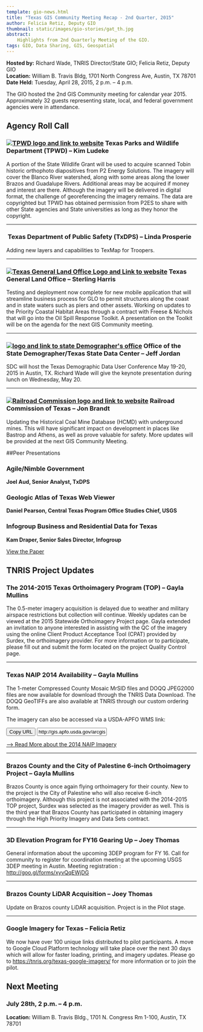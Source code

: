 ```yaml
---
template: gio-news.html
title: "Texas GIS Community Meeting Recap - 2nd Quarter, 2015"
author: Felicia Retiz, Deputy GIO
thumbnail: static/images/gio-stories/gat_th.jpg
abstract:
    Highlights from 2nd Quarterly Meeting of the GIO. 
tags: GIO, Data Sharing, GIS, Geospatial
---
```


**Hosted by:** Richard Wade, TNRIS Director/State GIO; Felicia Retiz, Deputy GIO  
**Location:** William B. Travis Bldg, 1701 North Congress Ave, Austin, TX 78701  
**Date Held:** Tuesday, April 28, 2015, 2 p.m. – 4 p.m.

<p class="lead">The GIO hosted the 2nd GIS Community meeting for calendar year 2015. Approximately 32 guests representing state, local, and federal government agencies were in attendance.</p>

## Agency Roll Call

<h3><a href="https://tpwd.texas.gov/"><img class="pull-right" src="{{m.link('static/images/gio-stories/logos/tpwd_logo.jpg')}}" alt="TPWD logo and link to website"></a> Texas Parks and Wildlife Department (TPWD) – Kim Ludeke</h3>

A portion of the State Wildlife Grant will be used to acquire scanned Tobin historic orthophoto diapositives from P2 Energy Solutions. The imagery will cover the Blanco River watershed, along with some areas along the lower Brazos and Guadalupe Rivers. Additional areas may be acquired if money and interest are there. Although the imagery will be delivered in digital format, the challenge of georeferencing the imagery remains. The data are copyrighted but TPWD has obtained permission from P2ES to share with other State agencies and State universities as long as they honor the copyright. 

****

<h3><a href="http://www.dps.texas.gov/"><img class="pull-right" alt="" src="{{m.link('static/images/gio-stories/logos/tx_dps_logo.jpg')}}" alt="Texas DPS logo and link to website"></a> Texas Department of Public Safety (TxDPS) – Linda Prosperie</h3>

Adding new layers and capabilities to TexMap for Troopers. 

****

<h3><a href="http://www.glo.texas.gov/"><img class="pull-right" alt="Texas General Land Office Logo and Link to website" src="{{m.link('static/images/gio-stories/logos/tx_glo_logo.jpg')}}" alt="Texas General Land Office Logo and link to website"></a> Texas General Land Office – Sterling Harris</h2>

Testing and deployment now complete for new mobile application that will streamline business process for GLO to permit structures along the coast and in state waters such as piers and other assets. Working on updates to the Priority Coastal Habitat Areas through a contract with Freese &amp; Nichols that will go into the Oil Spill Response Toolkit.  A presentation on the Toolkit will be on the agenda for the next GIS Community meeting.

<hr>

<h3><a href="http://osd.state.tx.us"><img class="pull-right" src="{{m.link('static/images/gio-stories/logos/tx_demographer.jpg')}}" alt="logo and link to state Demographer's office"></a> Office of the State Demographer/Texas State Data Center – Jeff Jordan</h3>

SDC will host the Texas Demographic Data User Conference May 19-20, 2015 in Austin, TX. Richard Wade will give the keynote presentation during lunch on Wednesday, May 20. 

****

<h3><a href="http://www.rrc.state.tx.us"><img class="pull-right" src="{{m.link('static/images/gio-stories/logos/rrc_logo.jpg')}}" alt="Railroad Commission logo and link to website"></a>  Railroad Commission of Texas – Jon Brandt</h3>

Updating the Historical Coal Mine Database (HCMD) with underground mines. This will have significant impact on development in places like Bastrop and Athens, as well as prove valuable for safety. More updates will be provided at the next GIS Community Meeting.

##Peer Presentations

### Agile/Nimble Government
**Joel Aud, Senior Analyst, TxDPS**

<script async class="speakerdeck-embed" data-id="c5b4f37f57834d8c83d761a840087c85" data-ratio="1.33333333333333" src="//speakerdeck.com/assets/embed.js"></script>

### Geologic Atlas of Texas Web Viewer
**Daniel Pearson, Central Texas Program Office Studies Chief, USGS**
<script async class="speakerdeck-embed" data-id="4a9c209d331b48b29c44b32bba839fde" data-ratio="1.33333333333333" src="//speakerdeck.com/assets/embed.js"></script>

### Infogroup Business and Residential Data for Texas

**Kam Draper, Senior Sales Director, Infogroup**

<a class="btn btn-lg btn-danger" href="{{m.link('static/documents/gio-meetings/infogroup_business_and_residential_data.pdf')}}">View the Paper</a>

## TNRIS Project Updates

### The 2014-2015 Texas Orthoimagery Program (TOP) – Gayla Mullins

The 0.5-meter imagery acquisition is delayed due to weather and military airspace restrictions but collection will continue. Weekly updates can be viewed at the 2015 Statewide Orthoimagery Project page. 
Gayla extended an invitation to anyone interested in assisting with the QC of the imagery using the online Client Product Acceptance Tool (CPAT) provided by Surdex, the orthoimagery provider. For more information or to participate, please fill out and submit the form located on the project Quality Control page.

**** 

### Texas NAIP 2014 Availability – Gayla Mullins
The 1-meter Compressed County Mosaic MrSID files and DOQQ JPEG2000 files are now available for download through the TNRIS Data Download. The DOQQ GeoTIFFs are also available at TNRIS through our custom ordering form. 

The imagery can also be accessed via a USDA-APFO WMS link:
<div class="input-group copy-url-container">
      <span class="input-group-btn">
    <button class="btn btn-tnris copy-url-btn" type="button">
      <i class="fa fa-clipboard"></i> Copy URL
    </button>
  </span>
  <input class="wms-url copy-url-input form-control" type="text" readonly value="http://gis.apfo.usda.gov/arcgis/services">
</div>

[--> Read More about the 2014 NAIP Imagery](news/2015-01-09-naip-2014-statewide-aerial-available)

****

### Brazos County and the City of Palestine 6-inch Orthoimagery Project – Gayla Mullins

Brazos County is once again flying orthoimagery for their county. New to the project is the City of Palestine who will also receive 6-inch orthoimagery. Although this project is not associated with the 2014-2015 TOP project, Surdex was selected as the imagery provider as well. This is the third year that Brazos County has participated in obtaining imagery through the High Priority Imagery and Data Sets contract.

****

### 3D Elevation Program for FY16 Gearing Up – Joey Thomas
General information about the upcoming 3DEP program for FY 16. Call for community to register for coordination meeting at the upcoming USGS 3DEP meeting in Austin.  Meeting registration : http://goo.gl/forms/xyvQqEWjDG

****

### Brazos County LiDAR Acquisition – Joey Thomas
Update on Brazos county LiDAR acquisition.  Project is in the Pilot stage. 
 
****

### Google Imagery for Texas – Felicia Retiz

We now have over 100 unique links distributed to pilot participants. A move to Google Cloud Platform technology will take place over the next 30 days which will allow for faster loading, printing, and imagery updates. Please go to https://tnris.org/texas-google-imagery/ for more information or to join the pilot.

## Next Meeting 
### July 28th, 2 p.m. – 4 p.m.
**Location:** William B. Travis Bldg., 1701 N. Congress Rm 1-100, Austin, TX 78701


